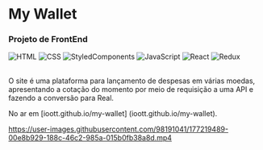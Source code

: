 # My Wallet
### Projeto de FrontEnd
<div align="left">
  <img alt="HTML" src="https://img.shields.io/badge/-HTML-black?style=flat-square&logo=html5&logoColor=white">
  <img alt="CSS" src="https://img.shields.io/badge/-CSS-black?style=flat-square&logo=css3">
  <img alt="StyledComponents" src="https://img.shields.io/badge/-StyledComponents-black?style=flat-square&logo=StyledComponents">
  <img alt="JavaScript" src="https://img.shields.io/badge/-JavaScript-black?style=flat-square&logo=javascript">
  <img alt="React" src="https://img.shields.io/badge/-React-black?style=flat-square&logo=react">
  <img alt="Redux" src="https://img.shields.io/badge/-Redux-black?style=flat-square&logo=redux">
</div>
<br/>

O site é uma plataforma para lançamento de despesas em várias moedas, apresentando a cotação do momento por meio de requisição a uma API e fazendo a conversão para Real.

No ar em [ioott.github.io/my-wallet] (ioott.github.io/my-wallet).

https://user-images.githubusercontent.com/98191041/177219489-00e8b929-188c-46c2-985a-015b0fb38a8d.mp4

